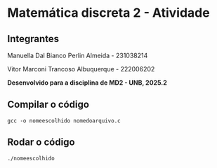 # Matemática discreta 2 - Atividade
## Integrantes
Manuella Dal Bianco Perlin Almeida - 231038214

Vitor Marconi Trancoso Albuquerque - 222006202

**Desenvolvido para a disciplina de MD2 - UNB, 2025.2** 

## Compilar o código
```
gcc -o nomeescolhido nomedoarquivo.c
```

## Rodar o código
```
./nomeescolhido
```